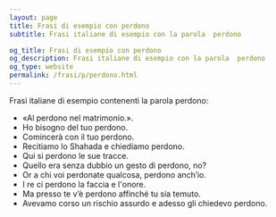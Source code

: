 ```yaml
---
layout: page
title: Frasi di esempio con perdono 
subtitle: Frasi italiane di esempio con la parola  perdono

og_title: Frasi di esempio con perdono 
og_description: Frasi italiane di esempio con la parola  perdono
og_type: website
permalink: /frasi/p/perdono.html
---
```


Frasi italiane di esempio contenenti la parola perdono:


- «Al perdono nel matrimonio.».
- Ho bisogno del tuo perdono.
- Comincerà con il tuo perdono.
- Recitiamo lo Shahada e chiediamo perdono.
- Qui si perdono le sue tracce.
- Quello era senza dubbio un gesto di perdono, no?
- Or a chi voi perdonate qualcosa, perdono anch’io.
- I re ci perdono la faccia e l'onore.
- Ma presso te v’è perdono affinché tu sia temuto.
- Avevamo corso un rischio assurdo e adesso gli chiedevo perdono.
